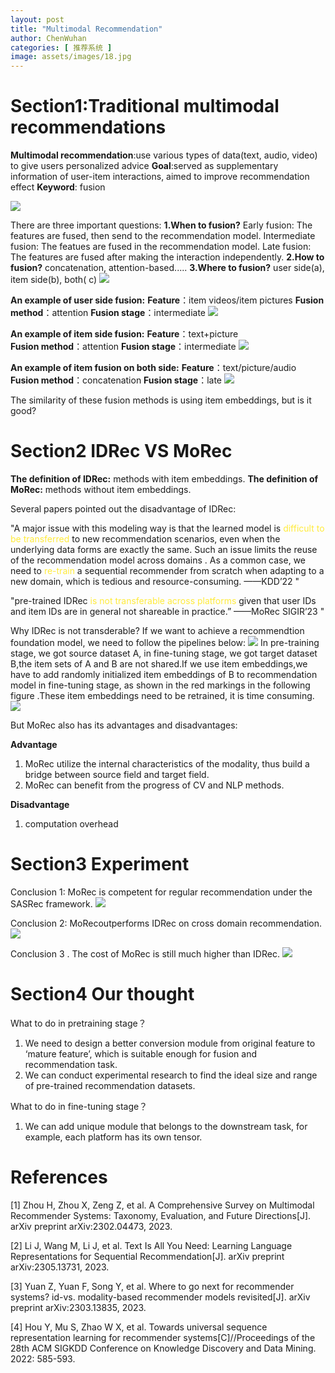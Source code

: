```yaml
---
layout: post
title: "Multimodal Recommendation"
author: ChenWuhan
categories: [ 推荐系统 ]
image: assets/images/18.jpg
---
```

#    Section1:Traditional multimodal recommendations
**Multimodal recommendation**:use  various  types of data(text, audio, video)  to give users personalized advice
**Goal**:served as supplementary information of user-item interactions, aimed  to  improve recommendation effect
**Keyword**: fusion    

![](https://markdown.liuchengtu.com/work/uploads/upload_9efce1af6c64374dbc5821e9fb08ecc8.png)


There are three important questions:
**1.When to fusion?**
Early fusion: The features are fused, then send to the recommendation model.
Intermediate fusion: The featues are fused in the recommendation model.
Late fusion: The features are fused after making the interaction independently.
**2.How to fusion?**
concatenation, attention-based.....
**3.Where to fusion?**
user side(a), item side(b), both( c)
![](https://markdown.liuchengtu.com/work/uploads/upload_73780c68934e8bbe5165349ed67243b3.png)


**An example of user side fusion:**
**Feature**：item videos/item  pictures
**Fusion method**：attention
**Fusion stage**：intermediate
![](https://markdown.liuchengtu.com/work/uploads/upload_da0b263b44e2ae7df406de8b2faefe73.png)


**An example of item side fusion:**
**Feature**：text+picture  
**Fusion  method**：attention
**Fusion  stage**：intermediate
![](https://markdown.liuchengtu.com/work/uploads/upload_9b966f7481773068ccc4b7ce94e62331.png)


**An example of item fusion on both side:**
**Feature**：text/picture/audio
**Fusion method**：concatenation
**Fusion stage**：late 
![](https://markdown.liuchengtu.com/work/uploads/upload_5b52da04c36bfbf520d16bf218f994bc.png)

The similarity of these fusion methods is using item embeddings, but is it good?


# Section2 IDRec VS MoRec 
**The  definition of IDRec:** methods with item embeddings.
**The  definition of MoRec:** methods without item embeddings.

Several papers pointed out the disadvantage of IDRec:


"A major issue with this modeling way is that the learned model is <font class="text-color-13" color="#ffeb3b">difficult to be transferred</font> to new recommendation scenarios, even when the underlying data forms are exactly the same. Such an issue limits the reuse of the recommendation model across domains . As a common case, we need to<font class="text-color-13" color="#ffeb3b"> re-train</font> a sequential recommender from scratch when adapting to a new domain, which is tedious and resource-consuming. ——KDD’22 "

   

"pre-trained IDRec <font class="text-color-121" color="#ffeb3b">is not transferable across platforms<font class="text-color-13" color="#ffeb3b"></font></font> given that user IDs and item IDs are in general not shareable in practice.” ——MoRec SIGIR’23 "

Why IDRec is not transderable? If we want to achieve a recommendtion foundation model, we need to follow the pipelines below:
![](https://markdown.liuchengtu.com/work/uploads/upload_798049a16194270532468cddf421479e.png)
In pre-training stage, we got source dataset A, in fine-tuning stage, we got target dataset B,the item sets of A and B are not shared.If we use item embeddings,we have to add randomly initialized item embeddings of B to recommendation model in fine-tuning stage, as shown in the red markings in the following figure .These item embeddings need to be retrained, it is time consuming.
![](https://markdown.liuchengtu.com/work/uploads/upload_cb151fc47227fbeadfca5dfe6b8b2545.png)

But MoRec also has its advantages and disadvantages:


**Advantage**
1. MoRec utilize the internal characteristics of the modality, thus build a bridge between source field and target field.
2. MoRec can benefit from the progress of CV and NLP methods.
   

**Disadvantage**
1. computation overhead
   
# Section3 Experiment 
   Conclusion 1: MoRec is competent for regular recommendation under the SASRec framework.
![](https://markdown.liuchengtu.com/work/uploads/upload_7ad8c3d9eab5d5442c8344366661a1f3.png)


Conclusion 2: MoRecoutperforms IDRec on cross domain recommendation. 
![](https://markdown.liuchengtu.com/work/uploads/upload_55c657ae1a1a1b62a71ee6d995005290.png)

   

Conclusion 3 . The cost of MoRec is still much higher than IDRec. 
![](https://markdown.liuchengtu.com/work/uploads/upload_8ab627b587f8f3e3c1c064986c7d14ad.png)


# Section4 Our thought 
What  to  do  in  pretraining stage？ 
1.   We need to design a better conversion module from original feature to ‘mature feature’, which is suitable enough for fusion and recommendation task. 
2.    We can conduct experimental research to find the ideal size and range of pre-trained recommendation datasets. 

What  to  do  in  fine-tuning stage？ 
 1.  We can add unique module that belongs to the downstream task, for example, each platform has its own tensor. 


# References 


[1] Zhou H, Zhou X, Zeng Z, et
al. A Comprehensive Survey on Multimodal Recommender Systems: Taxonomy,
Evaluation, and Future Directions[J]. arXiv preprint arXiv:2302.04473, 2023.

[2] Li J, Wang M, Li J, et al.
Text Is All You Need: Learning Language Representations for Sequential
Recommendation[J]. arXiv preprint arXiv:2305.13731, 2023.

[3] Yuan
Z, Yuan F, Song Y, et al. Where to go next for recommender systems? id-vs.
modality-based recommender models revisited[J]. arXiv preprint arXiv:2303.13835, 2023.

[4]  Hou
Y, Mu S, Zhao W X, et al. Towards universal sequence representation learning
for recommender systems[C]//Proceedings of the 28th ACM SIGKDD Conference on
Knowledge Discovery and Data Mining. 2022: 585-593.





 










